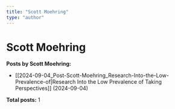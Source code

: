 ```yaml
---
title: "Scott Moehring"
type: "author"
---
```


# Scott Moehring

**Posts by Scott Moehring:**

- [[2024-09-04_Post-Scott-Moehring_Research-Into-the-Low-Prevalence-of|Research Into the Low Prevalence of Taking Perspectives]] (2024-09-04)

**Total posts:** 1
